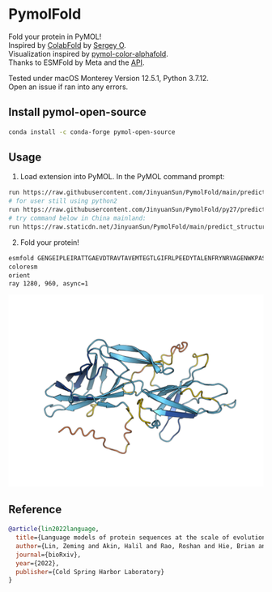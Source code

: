 # PymolFold

Fold your protein in PyMOL!  
Inspired by [ColabFold](https://github.com/sokrypton/ColabFold) by [Sergey O](https://github.com/sokrypton).  
Visualization inspired by [pymol-color-alphafold](https://github.com/cbalbin-bio/pymol-color-alphafold).  
Thanks to ESMFold by Meta and the [API](https://esmatlas.com/about#api).  

Tested under macOS Monterey Version 12.5.1, Python 3.7.12.  
Open an issue if ran into any errors.  

## Install pymol-open-source

```bash
conda install -c conda-forge pymol-open-source
```

## Usage

1. Load extension into PyMOL. In the PyMOL command prompt:

```bash
run https://raw.githubusercontent.com/JinyuanSun/PymolFold/main/predict_structure.py
# for user still using python2
run https://raw.githubusercontent.com/JinyuanSun/PymolFold/py27/predict_structure.py
# try command below in China mainland:
run https://raw.staticdn.net/JinyuanSun/PymolFold/main/predict_structure.py
```

2. Fold your protein!

```bash
esmfold GENGEIPLEIRATTGAEVDTRAVTAVEMTEGTLGIFRLPEEDYTALENFRYNRVAGENWKPASTVIYVGGTYARLCAYAPYNSVEFKNSSLKTEAGLTMQTYAAEKDMRFAVSGGDEVWKKTPTANFELKRAYARLVLSVVRDATYPNTCKITKAKIEAFTGNIITANTVDISTGTEGSGTQTPQYIHTVTTGLKDGFAIGLPQQTFSGGVVLTLTVDGMEYSVTIPANKLSTFVRGTKYIVSLAVKGGKLTLMSDKILIDKDWAEVQTGTGGSGDDYDTSFN, test
coloresm
orient 
ray 1280, 960, async=1
```

![Screenshot](img/esmfold.png)

## Reference

```bibtex
@article{lin2022language,
  title={Language models of protein sequences at the scale of evolution enable accurate structure prediction},
  author={Lin, Zeming and Akin, Halil and Rao, Roshan and Hie, Brian and Zhu, Zhongkai and Lu, Wenting and dos Santos Costa, Allan and Fazel-Zarandi, Maryam and Sercu, Tom and Candido, Sal and others},
  journal={bioRxiv},
  year={2022},
  publisher={Cold Spring Harbor Laboratory}
}

```
